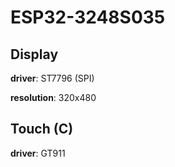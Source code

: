 # ESP32-3248S035

## Display

**driver**: ST7796 (SPI)

**resolution**: 320x480

## Touch (C)

**driver**: GT911
